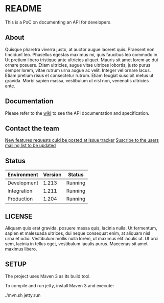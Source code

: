 # README

This is a PoC on documenting an API for developers.

## About

Quisque pharetra viverra justo, at auctor augue laoreet quis. Praesent non tincidunt leo. Phasellus egestas maximus mi, quis faucibus leo commodo in. Ut pretium libero tristique ante ultricies aliquet. Mauris sit amet lorem ac dui ornare posuere. Etiam ultricies, augue vitae ultrices lobortis, justo purus semper lorem, vitae rutrum urna augue ac velit. Integer vel ornare lacus. Etiam pretium risus et consectetur rutrum. Etiam feugiat suscipit metus ut gravida. Morbi sapien massa, vestibulum ut nisl non, venenatis ultricies ante.

## Documentation 

Please refer to the [wiki](https://github.com/jantoniucci/banking-api/wiki) to see the API documentation and specification. 

## Contact the team

[New features requests culd be posted at Issue tracker](https://github.com/jantoniucci/banking-api/issues)
[Suscribe to the users mailing list to be updated](https://tbd)

## Status

| Environment | Version | Status  |
|-------------|---------|---------|
| Development | 1.213   | Running |
| Integration | 1.211   | Running |
| Production  | 1.204   | Running |

## LICENSE

Aliquam quis erat gravida, posuere massa quis, lacinia nulla. Ut fermentum, sapien et malesuada ultrices, dui neque consequat enim, at aliquam nisl urna et odio. Vestibulum mollis nulla lorem, ut maximus elit iaculis ut. Ut orci sem, lacinia in tellus eget, vestibulum iaculis purus. Maecenas sit amet maximus libero. 

## SETUP

The project uses Maven 3 as its build tool.

To compile and run jetty, install Maven 3 and execute:

./mvn.sh jetty:run
